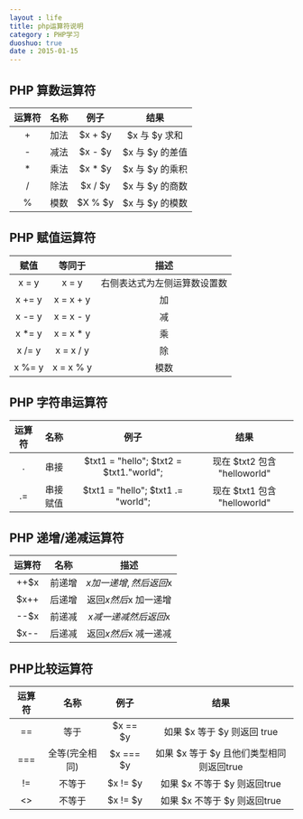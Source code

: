 ```yaml
---
layout : life
title: php运算符说明
category : PHP学习
duoshuo: true
date : 2015-01-15
---
```


<!-- more -->

## PHP 算数运算符

|运算符|名称|例子|结果|
|:------:|:------:|:------:|:------:|
|+|加法|$x + $y| $x 与 $y 求和|
|-|减法|$x - $y| $x 与 $y 的差值|
|*|乘法|$x * $y| $x 与 $y 的乘积|
|/|除法|$x / $y| $x 与 $y 的商数|
|%|模数|$X % $y| $x 与 $y 的模数|

## PHP 赋值运算符

|赋值|等同于|描述|
|:------:|:------:|:------:|
|x = y| x = y| 右侧表达式为左侧运算数设置数|
|x += y| x = x + y| 加 |
|x -= y| x = x - y| 减 |
|x *= y| x = x * y| 乘 |
|x /= y| x = x / y| 除 |
|x %= y| x = x % y| 模数 |

## PHP 字符串运算符

|运算符|名称|例子|结果|
|:------:|:------:|:------:|:------:|
|.|串接|$txt1 = "hello"; $txt2 = $txt1."world";|现在 $txt2 包含 "helloworld"|
|.=|串接赋值|$txt1 = "hello"; $txt1 .= "world";|现在 $txt1 包含 "helloworld"|
 
## PHP 递增/递减运算符

|运算符|名称|描述|
|:------:|:------:|:------:|
|++$x|前递增|$x 加一递增,然后返回$x|
|$x++|后递增|返回$x 然后$x 加一递增|
|--$x|前递减|$x 减一递减 然后返回$x|
|$x--|后递减|返回$x 然后$x 减一递减|

## PHP比较运算符

|运算符|名称|例子|结果|
|:------:|:------:|:------:|:------:|
|==|等于| $x == $y| 如果 $x 等于 $y 则返回 true|
|===|全等(完全相同)|$x === $y|如果 $x 等于 $y 且他们类型相同则返回true|
|!=|不等于|$x != $y|如果 $x 不等于 $y 则返回true|
|<>|不等于|$x != $y|如果 $x 不等于 $y 则返回true| 
